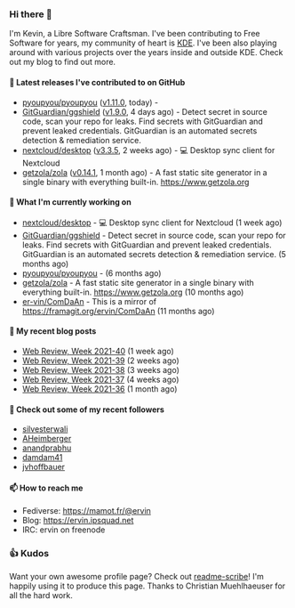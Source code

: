 ### Hi there 👋

I'm Kevin, a Libre Software Craftsman. I've been contributing to Free Software for years,
my community of heart is [KDE](https://kde.org). I've been also playing around with various
projects over the years inside and outside KDE. Check out my blog to find out more.

#### 🔭 Latest releases I've contributed to on GitHub

- [pyoupyou/pyoupyou](https://github.com/pyoupyou/pyoupyou) ([v1.11.0](https://github.com/pyoupyou/pyoupyou/releases/tag/v1.11.0), today) - 
- [GitGuardian/ggshield](https://github.com/GitGuardian/ggshield) ([v1.9.0](https://github.com/GitGuardian/ggshield/releases/tag/v1.9.0), 4 days ago) - Detect secret in source code, scan your repo for leaks. Find secrets with GitGuardian and prevent leaked credentials. GitGuardian is an automated secrets detection &amp; remediation service.
- [nextcloud/desktop](https://github.com/nextcloud/desktop) ([v3.3.5](https://github.com/nextcloud/desktop/releases/tag/v3.3.5), 2 weeks ago) - 💻 Desktop sync client for Nextcloud
- [getzola/zola](https://github.com/getzola/zola) ([v0.14.1](https://github.com/getzola/zola/releases/tag/v0.14.1), 1 month ago) - A fast static site generator in a single binary with everything built-in. https://www.getzola.org

#### 🌱 What I'm currently working on

- [nextcloud/desktop](https://github.com/nextcloud/desktop) - 💻 Desktop sync client for Nextcloud (1 week ago)
- [GitGuardian/ggshield](https://github.com/GitGuardian/ggshield) - Detect secret in source code, scan your repo for leaks. Find secrets with GitGuardian and prevent leaked credentials. GitGuardian is an automated secrets detection &amp; remediation service. (5 months ago)
- [pyoupyou/pyoupyou](https://github.com/pyoupyou/pyoupyou) -  (6 months ago)
- [getzola/zola](https://github.com/getzola/zola) - A fast static site generator in a single binary with everything built-in. https://www.getzola.org (10 months ago)
- [er-vin/ComDaAn](https://github.com/er-vin/ComDaAn) - This is a mirror of https://framagit.org/ervin/ComDaAn (11 months ago)

#### 📜 My recent blog posts

- [Web Review, Week 2021-40](https://ervin.ipsquad.net/blog/2021/10/08/web-review-week-2021-40/) (1 week ago)
- [Web Review, Week 2021-39](https://ervin.ipsquad.net/blog/2021/10/01/web-review-week-2021-39/) (2 weeks ago)
- [Web Review, Week 2021-38](https://ervin.ipsquad.net/blog/2021/09/24/web-review-week-2021-38/) (3 weeks ago)
- [Web Review, Week 2021-37](https://ervin.ipsquad.net/blog/2021/09/17/web-review-week-2021-37/) (4 weeks ago)
- [Web Review, Week 2021-36](https://ervin.ipsquad.net/blog/2021/09/10/web-review-week-2021-36/) (1 month ago)

#### 👯 Check out some of my recent followers

- [silvesterwali](https://github.com/silvesterwali)
- [AHeimberger](https://github.com/AHeimberger)
- [anandprabhu](https://github.com/anandprabhu)
- [damdam41](https://github.com/damdam41)
- [jvhoffbauer](https://github.com/jvhoffbauer)

#### 📫 How to reach me

- Fediverse: https://mamot.fr/@ervin
- Blog: https://ervin.ipsquad.net
- IRC: ervin on freenode

### 👍 Kudos

Want your own awesome profile page? Check out [readme-scribe](https://github.com/muesli/readme-scribe)!
I'm happily using it to produce this page. Thanks to Christian Muehlhaeuser for all the hard work.

